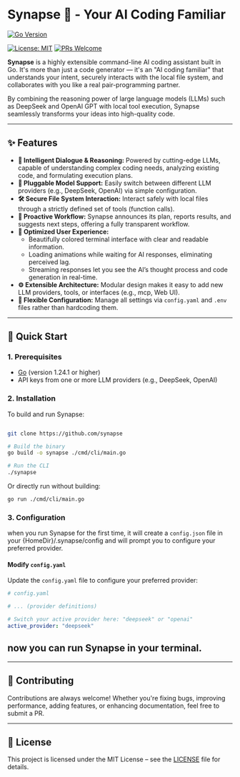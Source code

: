 # Synapse 🧠 - Your AI Coding Familiar
[![Go Version](https://img.shields.io/github/go-mod/go-version/github.com/synapse?style=for-the-badge)](https://golang.org/)

[![License: MIT](https://img.shields.io/badge/License-MIT-yellow.svg?style=for-the-badge)](https://opensource.org/licenses/MIT)
[![PRs Welcome](https://img.shields.io/badge/PRs-welcome-brightgreen.svg?style=for-the-badge)](CONTRIBUTING.md)

**Synapse** is a highly extensible command-line AI coding assistant built in Go. It's more than just a code generator — it's an "AI coding familiar" that understands your intent, securely interacts with the local file system, and collaborates with you like a real pair-programming partner.

By combining the reasoning power of large language models (LLMs) such as DeepSeek and OpenAI GPT with local tool execution, Synapse seamlessly transforms your ideas into high-quality code.

---

## ✨ Features

- **🧠 Intelligent Dialogue & Reasoning:** Powered by cutting-edge LLMs, capable of understanding complex coding needs, analyzing existing code, and formulating execution plans.
- **🔌 Pluggable Model Support:** Easily switch between different LLM providers (e.g., DeepSeek, OpenAI) via simple configuration.
- **🛠️ Secure File System Interaction:** Interact safely with local files through a strictly defined set of tools (function calls).
- **🤖 Proactive Workflow:** Synapse announces its plan, reports results, and suggests next steps, offering a fully transparent workflow.
- **🚀 Optimized User Experience:**
  - Beautifully colored terminal interface with clear and readable information.
  - Loading animations while waiting for AI responses, eliminating perceived lag.
  - Streaming responses let you see the AI’s thought process and code generation in real-time.
- **⚙️ Extensible Architecture:** Modular design makes it easy to add new LLM providers, tools, or interfaces (e.g., mcp, Web UI).
- **🔧 Flexible Configuration:** Manage all settings via `config.yaml` and `.env` files rather than hardcoding them.

---

## 🚀 Quick Start

### 1. Prerequisites

- [Go](https://go.dev/doc/install) (version 1.24.1 or higher)
- API keys from one or more LLM providers (e.g., DeepSeek, OpenAI)

### 2. Installation

To build and run Synapse:

```bash

git clone https://github.com/synapse

# Build the binary
go build -o synapse ./cmd/cli/main.go

# Run the CLI
./synapse
```

Or directly run without building:

```bash
go run ./cmd/cli/main.go
```

### 3. Configuration

when you run Synapse for the first time, it will create a `config.json` file in your {HomeDir}/.synapse/config and will prompt you to configure your preferred provider.


####  Modify `config.yaml`

Update the `config.yaml` file to configure your preferred provider:

```yaml
# config.yaml

# ... (provider definitions)

# Switch your active provider here: "deepseek" or "openai"
active_provider: "deepseek"
```
now you can run Synapse in your terminal.
---


---

## 🤝 Contributing

Contributions are always welcome! Whether you're fixing bugs, improving performance, adding features, or enhancing documentation, feel free to submit a PR.

---

## 📄 License

This project is licensed under the MIT License – see the [LICENSE](LICENSE) file for details.
